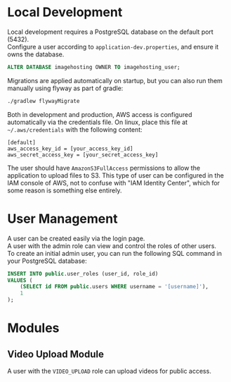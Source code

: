 # Local Development
Local development requires a PostgreSQL database on the default port (5432).  
Configure a user according to `application-dev.properties`, and ensure it owns the database.
```sql
ALTER DATABASE imagehosting OWNER TO imagehosting_user;
```

Migrations are applied automatically on startup, but you can also run them manually using flyway as part of gradle:
```bash
./gradlew flywayMigrate
```

Both in development and production, AWS access is configured automatically via the credentials file. On linux,
place this file at `~/.aws/credentials` with the following content:
```
[default]
aws_access_key_id = [your_access_key_id]
aws_secret_access_key = [your_secret_access_key]
```

The user should have `AmazonS3FullAccess` permissions to allow the application to upload files to S3. This type of 
user can be configured in the IAM console of AWS, not to confuse with "IAM Identity Center", which for some reason 
is something else entirely.

# User Management
A user can be created easily via the login page.  
A user with the admin role can view and control the roles of other users.  
To create an initial admin user, you can run the following SQL command in your PostgreSQL database:

```sql
INSERT INTO public.user_roles (user_id, role_id)
VALUES (
    (SELECT id FROM public.users WHERE username = '[username]'),
    1
);
```

# Modules
## Video Upload Module
A user with the `VIDEO_UPLOAD` role can upload videos for public access. 